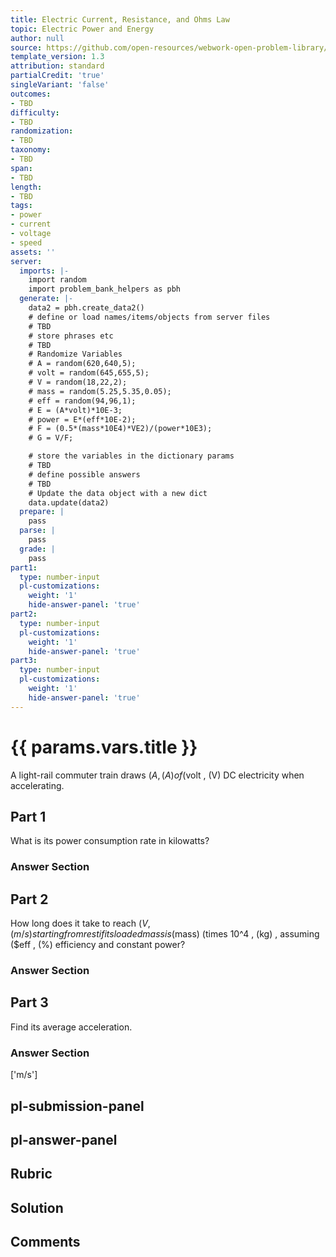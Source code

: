 ```yaml
---
title: Electric Current, Resistance, and Ohms Law
topic: Electric Power and Energy
author: null
source: https://github.com/open-resources/webwork-open-problem-library/tree/master/Contrib/BrockPhysics/College_Physics_Urone/20.Electric_Current/20-04.Electric_Power_and_Energy/NU_U17_20_04_026.pg
template_version: 1.3
attribution: standard
partialCredit: 'true'
singleVariant: 'false'
outcomes:
- TBD
difficulty:
- TBD
randomization:
- TBD
taxonomy:
- TBD
span:
- TBD
length:
- TBD
tags:
- power
- current
- voltage
- speed
assets: ''
server:
  imports: |-
    import random
    import problem_bank_helpers as pbh
  generate: |-
    data2 = pbh.create_data2()
    # define or load names/items/objects from server files
    # TBD
    # store phrases etc
    # TBD
    # Randomize Variables
    # A = random(620,640,5);
    # volt = random(645,655,5);
    # V = random(18,22,2);
    # mass = random(5.25,5.35,0.05);
    # eff = random(94,96,1);
    # E = (A*volt)*10E-3;
    # power = E*(eff*10E-2);
    # F = (0.5*(mass*10E4)*VE2)/(power*10E3);
    # G = V/F;

    # store the variables in the dictionary params
    # TBD
    # define possible answers
    # TBD
    # Update the data object with a new dict
    data.update(data2)
  prepare: |
    pass
  parse: |
    pass
  grade: |
    pass
part1:
  type: number-input
  pl-customizations:
    weight: '1'
    hide-answer-panel: 'true'
part2:
  type: number-input
  pl-customizations:
    weight: '1'
    hide-answer-panel: 'true'
part3:
  type: number-input
  pl-customizations:
    weight: '1'
    hide-answer-panel: 'true'
---
```


# {{ params.vars.title }} 


A light-rail commuter train draws ($A , (A) of ($volt , (V) DC electricity when accelerating.

## Part 1 
What is its power consumption rate in kilowatts? 


 ### Answer Section

## Part 2 
How long does it take to reach ($V , (m/s) starting from rest if its loaded mass is ($mass) (times 10^4 , (kg) , assuming ($eff , (%) efficiency and constant power? 


 ### Answer Section

## Part 3 
Find its average acceleration. 


 ### Answer Section
['m/s']

## pl-submission-panel 


## pl-answer-panel 


## Rubric 


## Solution 


## Comments 


